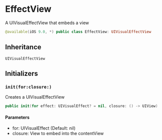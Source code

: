# EffectView

A UIVisualEffectView that embeds a view

``` swift
@available(iOS 9.0, *) public class EffectView: UIVisualEffectView
```

## Inheritance

`UIVisualEffectView`

## Initializers

### `init(for:closure:)`

Creates a UIVisualEffectView

``` swift
public init(for effect: UIVisualEffect? = nil, closure: () -> UIView)
```

#### Parameters

  - for: UIVisualEffect (Default: nil)
  - closure: View to embed into the contentView

